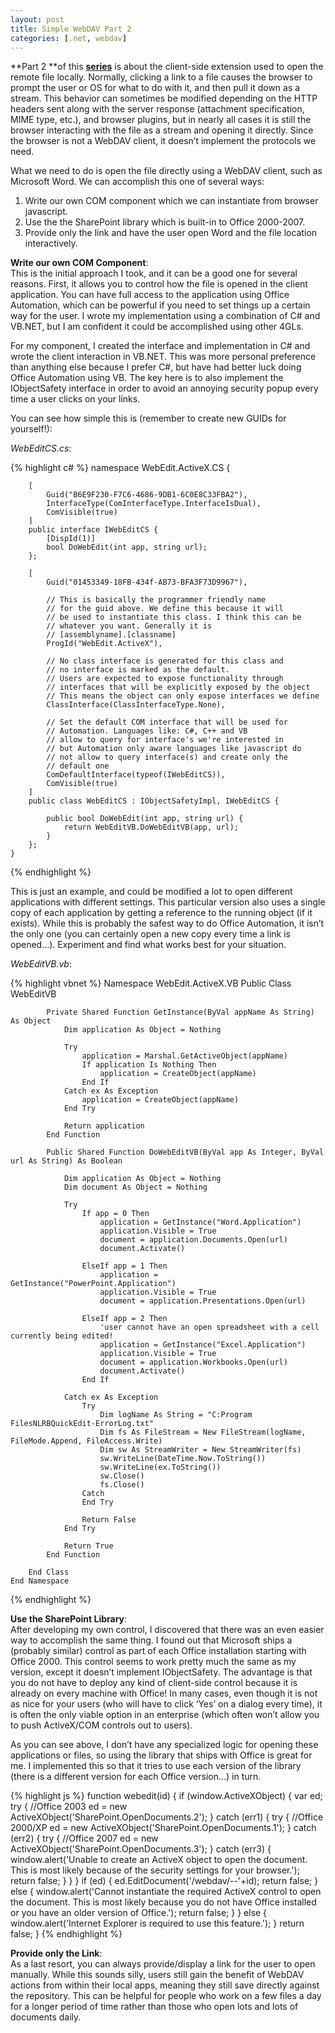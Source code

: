 ```yaml
---
layout: post
title: Simple WebDAV Part 2
categories: [.net, webdav]
---
```


**Part 2 **of this **[series][1]** is about the client-side extension used to open the remote file locally.  Normally, clicking a link to a file causes the browser to prompt the user or OS for what to do with it, and then pull it down as a stream.  This behavior can sometimes be modified depending on the HTTP headers sent along with the server response (attachment specification, MIME type, etc.), and browser plugins, but in nearly all cases it is still the browser interacting with the file as a stream and opening it directly.  Since the browser is not a WebDAV client, it doesn’t implement the protocols we need.

What we need to do is open the file directly using a WebDAV client, such as Microsoft Word.  We can accomplish this one of several ways:

1. Write our own COM component which we can instantiate from browser javascript.  
2. Use the the SharePoint library which is built-in to Office 2000-2007.  
3. Provide only the link and have the user open Word and the file location interactively.

**Write our own COM Component**:  
This is the initial approach I took, and it can be a good one for several reasons.  First, it allows you to control how the file is opened in the client application.  You can have full access to the application using Office Automation, which can be powerful if you need to set things up a certain way for the user.  I wrote my implementation using a combination of C# and VB.NET, but I am confident it could be accomplished using other 4GLs.

For my component, I created the interface and implementation in C# and wrote the client interaction in VB.NET.  This was more personal preference than anything else because I prefer C#, but have had better luck doing Office Automation using VB.  The key here is to also implement the IObjectSafety interface in order to avoid an annoying security popup every time a user clicks on your links.

You can see how simple this is (remember to create new GUIDs for yourself!):

*WebEditCS.cs*:

{% highlight c# %}
    namespace WebEdit.ActiveX.CS {
    
        [
            Guid("B6E9F230-F7C6-4686-9DB1-6C0E8C33FBA2"),
            InterfaceType(ComInterfaceType.InterfaceIsDual),
            ComVisible(true)
        ]
        public interface IWebEditCS {
            [DispId(1)]
            bool DoWebEdit(int app, string url);
        };
    
        [
            Guid("01453349-18FB-434f-AB73-BFA3F73D9967"),
    
            // This is basically the programmer friendly name
            // for the guid above. We define this because it will
            // be used to instantiate this class. I think this can be
            // whatever you want. Generally it is
            // [assemblyname].[classname]
            ProgId("WebEdit.ActiveX"),
    
            // No class interface is generated for this class and
            // no interface is marked as the default.
            // Users are expected to expose functionality through
            // interfaces that will be explicitly exposed by the object
            // This means the object can only expose interfaces we define
            ClassInterface(ClassInterfaceType.None),
    
            // Set the default COM interface that will be used for
            // Automation. Languages like: C#, C++ and VB
            // allow to query for interface's we're interested in
            // but Automation only aware languages like javascript do
            // not allow to query interface(s) and create only the
            // default one
            ComDefaultInterface(typeof(IWebEditCS)),
            ComVisible(true)
        ]
        public class WebEditCS : IObjectSafetyImpl, IWebEditCS {
    
            public bool DoWebEdit(int app, string url) {
                return WebEditVB.DoWebEditVB(app, url);
            }
        };
    }
{% endhighlight %}    

This is just an example, and could be modified a lot to open different applications with different settings.   This particular version also uses a single copy of each application by getting a reference to the running object (if it exists).  While this is probably the safest way to do Office Automation, it isn’t the only one (you can certainly open a new copy every time a link is opened…).   Experiment and find what works best for your situation.

*WebEditVB.vb*:

{% highlight vbnet %}
    Namespace WebEdit.ActiveX.VB
        Public Class WebEditVB
    
            Private Shared Function GetInstance(ByVal appName As String) As Object
                Dim application As Object = Nothing
    
                Try
                    application = Marshal.GetActiveObject(appName)
                    If application Is Nothing Then
                        application = CreateObject(appName)
                    End If
                Catch ex As Exception
                    application = CreateObject(appName)
                End Try
    
                Return application
            End Function
    
            Public Shared Function DoWebEditVB(ByVal app As Integer, ByVal url As String) As Boolean
    
                Dim application As Object = Nothing
                Dim document As Object = Nothing
    
                Try
                    If app = 0 Then
                        application = GetInstance("Word.Application")
                        application.Visible = True
                        document = application.Documents.Open(url)
                        document.Activate()
    
                    ElseIf app = 1 Then
                        application = GetInstance("PowerPoint.Application")
                        application.Visible = True
                        document = application.Presentations.Open(url)
    
                    ElseIf app = 2 Then
                        'user cannot have an open spreadsheet with a cell currently being edited!
                        application = GetInstance("Excel.Application")
                        application.Visible = True
                        document = application.Workbooks.Open(url)
                        document.Activate()
                    End If
    
                Catch ex As Exception
                    Try
                        Dim logName As String = "C:Program FilesNLRBQuickEdit-ErrorLog.txt"
                        Dim fs As FileStream = New FileStream(logName, FileMode.Append, FileAccess.Write)
                        Dim sw As StreamWriter = New StreamWriter(fs)
                        sw.WriteLine(DateTime.Now.ToString())
                        sw.WriteLine(ex.ToString())
                        sw.Close()
                        fs.Close()
                    Catch
                    End Try
    
                    Return False
                End Try
    
                Return True
            End Function
    
        End Class
    End Namespace
{% endhighlight %}    

**Use the SharePoint Library**:  
After developing my own control, I discovered that there was an even easier way to accomplish the same thing.  I found out that Microsoft ships a (probably similar) control as part of each Office installation starting with Office 2000.  This control seems to work pretty much the same as my version, except it doesn’t implement IObjectSafety.   The advantage is that you do not have to deploy any kind of client-side control because it is already on every machine with Office!  In many cases, even though it is not as nice for your users (who will have to click ‘Yes’ on a dialog every time), it is often the only viable option in an enterprise (which often won’t allow you to push ActiveX/COM controls out to users).

As you can see above, I don’t have any specialized logic for opening these applications or files, so using the library that ships with Office is great for me.  I implemented this so that it tries to use each version of the library (there is a different version for each Office version…) in turn.

{% highlight js %}
    function webedit(id) {
		if (window.ActiveXObject) {
			var ed;
			try {
				//Office 2003
				ed = new ActiveXObject('SharePoint.OpenDocuments.2');
			} catch (err1) {
				try {
					//Office 2000/XP
					ed = new ActiveXObject('SharePoint.OpenDocuments.1');
				} catch (err2) {
					try {
						//Office 2007
						ed = new ActiveXObject('SharePoint.OpenDocuments.3');
					} catch (err3) {
						window.alert('Unable to create an ActiveX object to open the document. This is most likely because of the security settings for your browser.');
						return false;
					}
				}
			}
			if (ed) {
				ed.EditDocument('/webdav/--'+id);
				return false;
			} else {
				window.alert('Cannot instantiate the required ActiveX control to open the document. This is most likely because you do not have Office installed or you have an older version of Office.');
				return false;
			}
		} else {
			window.alert('Internet Explorer is required to use this feature.');
		}
		return false;
	}
{% endhighlight %}    

**Provide only the Link**:  
As a last resort, you can always provide/display a link for the user to open manually.  While this sounds silly, users still gain the benefit of WebDAV actions from within their local apps, meaning they still save directly against the repository.  This can be helpful for people who work on a few files a day for a longer period of time rather than those who open lots and lots of documents daily.

 [1]: 2009-09-21-simple-webdav-part-1 "Simple WebDAV Part 1"  